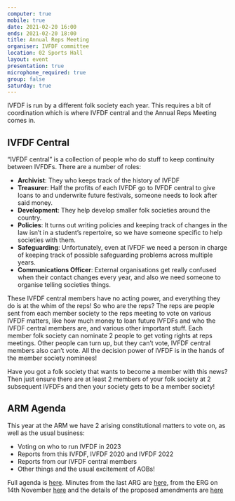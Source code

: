 ```yaml
---
computer: true
mobile: true
date: 2021-02-20 16:00
ends: 2021-02-20 18:00
title: Annual Reps Meeting
organiser: IVFDF committee
location: 02 Sports Hall
layout: event
presentation: true
microphone_required: true
group: false
saturday: true
---
```

IVFDF is run by a different folk society each year. This requires a bit of coordination which is where IVFDF central and the Annual Reps Meeting comes in.

## IVFDF Central
“IVFDF central” is a collection of people who do stuff to keep continuity between IVFDFs.
There are a number of roles: 

* **Archivist**: They who keeps track of the history of IVFDF
* **Treasurer**: Half the profits of each IVFDF go to IVFDF central to give loans to and underwrite future festivals, someone needs to look after said money. 
* **Development**: They help develop smaller folk societies around the country. 
* **Policies**: It turns out writing policies and keeping track of changes in the law isn’t in a student’s repertoire, so we have someone specific to help societies with them. 
* **Safeguarding**: Unfortunately, even at IVFDF we need a person in charge of keeping track of possible safeguarding problems across multiple years. 
* **Communications Officer**: External organisations get really confused when their contact changes every year, and also we need someone to organise telling societies things.

These IVFDF central members have no acting power, and everything they do is at the whim of the reps!  So who are the reps? The reps are people sent from each member society to the reps meeting to vote on various IVFDF matters, like how much money to loan future IVFDFs and who the IVFDF central members are, and various other important stuff. Each member folk society can nominate 2 people to get voting rights at reps meetings. Other people can turn up, but they can’t vote, IVFDF central members also can’t vote. All the decision power of IVFDF is in the hands of the member society nominees!

Have you got a folk society that wants to become a member with this news? Then just ensure there are at least 2 members of your folk society at 2 subsequent IVFDFs and then your society gets to be a member society!

## ARM Agenda

This year at the ARM we have 2 arising constitutional matters to vote on, as well as the usual business:

* Voting on who to run IVFDF in 2023
* Reports from this IVFDF, IVFDF 2020 and IVFDF 2022
* Reports from our IVFDF central members
* Other things and the usual excitement of AOBs!

Full agenda is [here](https://drive.google.com/file/d/1qIYIU6w_9FCjgThcaJKsRZedu1P7T3XA/view?usp=sharing). Minutes from the last ARG are [here](https://drive.google.com/file/d/1zTdCxIqnL52V0RgocJHbJCEPzcBOR-EY/view?usp=sharing), from the ERG on 14th November [here](https://drive.google.com/file/d/1jRltW91wXQvzfXP7Qwkl2RvjmMoKpcUF/view?usp=sharing) and the details of the proposed amendments are [here](https://drive.google.com/file/d/1GuNH2VLK5W-fRayqh2sSvSEcGhxzVGYu/view?usp=sharing)

